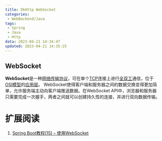 ```yaml
---
title: OkHttp WebSocket
categories:
 - WebBackend/Java
tags:
 - Spring
 - Java
 - Http
data: 2023-04-21 14:34:47
updated: 2023-04-21 14:35:25
---
```



## WebSocket

**WebSocket**是一种[网络传输协议](https://zh.wikipedia.org/wiki/%E7%BD%91%E7%BB%9C%E4%BC%A0%E8%BE%93%E5%8D%8F%E8%AE%AE "网络传输协议")，可在单个[TCP](https://zh.wikipedia.org/wiki/%E4%BC%A0%E8%BE%93%E6%8E%A7%E5%88%B6%E5%8D%8F%E8%AE%AE "传输控制协议")连接上进行[全双工](https://zh.wikipedia.org/wiki/%E5%85%A8%E9%9B%99%E5%B7%A5 "全双工")通信，位于[OSI模型](https://zh.wikipedia.org/wiki/OSI%E6%A8%A1%E5%9E%8B "OSI模型")的[应用层](https://zh.wikipedia.org/wiki/%E5%BA%94%E7%94%A8%E5%B1%82 "应用层")。
WebSocket使得客户端和服务器之间的数据交换变得更加简单，允许服务端主动向客户端推送数据。在WebSocket API中，浏览器和服务器只需要完成一次握手，两者之间就可以创建持久性的连接，并进行双向数据传输。

# 扩展阅读

1. [Spring Boot教程(15) – 使用WebSocket](https://zhuanlan.zhihu.com/p/80971113)